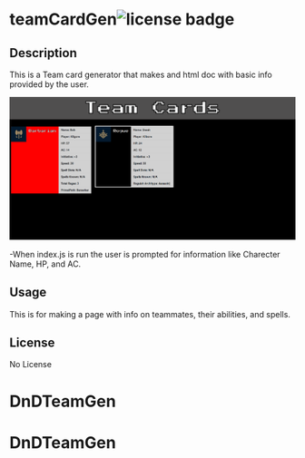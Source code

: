 # teamCardGen![license badge](https://img.shields.io/badge/License-No%20License-red?style=for-the-badge)

## Description

This is a Team card generator that makes and html doc with basic info provided by the user.

![Example Team](imgs\Example_Team.png)

-When index.js is run the user is prompted for information like Charecter Name, HP, and AC.

## Usage

This is for making a page with info on teammates, their abilities, and spells.

## License

No License

# DnDTeamGen

# DnDTeamGen
